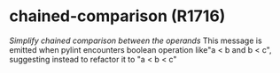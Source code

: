 # chained-comparison (R1716)
*Simplify chained comparison between the operands* This message is
emitted when pylint encounters boolean operation like\"a \< b and b \<
c\", suggesting instead to refactor it to \"a \< b \< c\"

